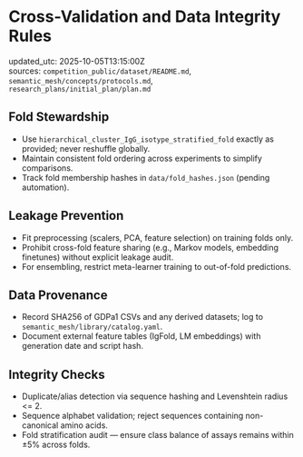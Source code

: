 # Cross-Validation and Data Integrity Rules

updated_utc: 2025-10-05T13:15:00Z  
sources: `competition_public/dataset/README.md`, `semantic_mesh/concepts/protocols.md`, `research_plans/initial_plan/plan.md`

## Fold Stewardship
- Use `hierarchical_cluster_IgG_isotype_stratified_fold` exactly as provided; never reshuffle globally.
- Maintain consistent fold ordering across experiments to simplify comparisons.
- Track fold membership hashes in `data/fold_hashes.json` (pending automation).

## Leakage Prevention
- Fit preprocessing (scalers, PCA, feature selection) on training folds only.
- Prohibit cross-fold feature sharing (e.g., Markov models, embedding finetunes) without explicit leakage audit.
- For ensembling, restrict meta-learner training to out-of-fold predictions.

## Data Provenance
- Record SHA256 of GDPa1 CSVs and any derived datasets; log to `semantic_mesh/library/catalog.yaml`.
- Document external feature tables (IgFold, LM embeddings) with generation date and script hash.

## Integrity Checks
- Duplicate/alias detection via sequence hashing and Levenshtein radius <= 2.
- Sequence alphabet validation; reject sequences containing non-canonical amino acids.
- Fold stratification audit — ensure class balance of assays remains within ±5% across folds.
